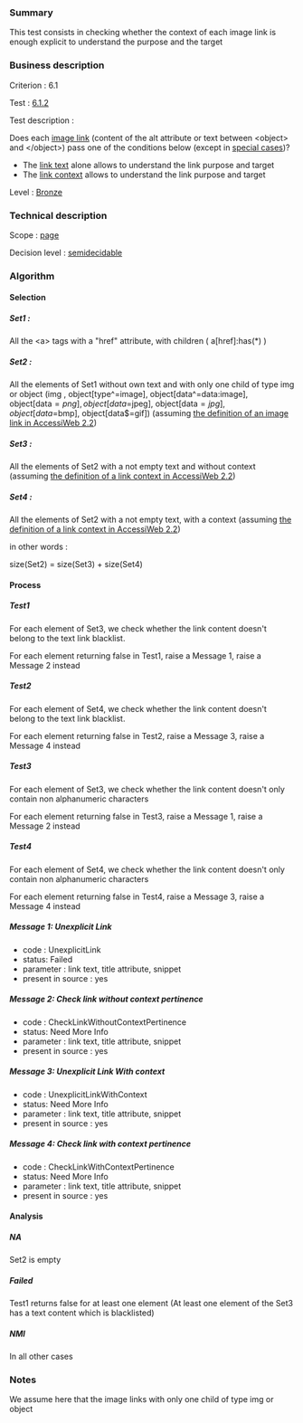 ### Summary

This test consists in checking whether the context of each image link is
enough explicit to understand the purpose and the target

### Business description

Criterion : 6.1

Test : [6.1.2](http://accessiweb.org/index.php/accessiweb-22-english-version.html#test-6-1-2)

Test description :

Does each [image
link](http://accessiweb.org/index.php/glossary-76.html#mLienImage)
(content of the alt attribute or text between <object\> and </object\>)
pass one of the conditions below (except in [special
cases](http://accessiweb.org/index.php/glossary-76.html#cpCrit6- "Special cases for criterion 6.1"))?

-   The [link
    text](http://accessiweb.org/index.php/glossary-76.html#mIntituleLien)
    alone allows to understand the link purpose and target
-   The [link
    context](http://accessiweb.org/index.php/glossary-76.html#mContexteLien)
    allows to understand the link purpose and target

Level : [Bronze](/en/category/rules-design/accessiweb-11/level/bronze)

### Technical description

Scope : [page](/en/category/rules-design/accessiweb-11/scope/page)

Decision level :
[semidecidable](/en/category/rules-design/accessiweb-11/decision-level/semidecidable)

### Algorithm

#### Selection

##### **Set1 :**

All the <a\> tags with a "href" attribute, with children (
a[href]:has(\*) )

##### **Set2 :**

All the elements of Set1 without own text and with only one child of
type img or object (img , object[type\^=image],
object[data\^=data:image], object[data$=png], object[data$=jpeg],
object[data$=jpg],object[data$=bmp], object[data$=gif]) (assuming [the
definition of an image link in AccessiWeb
2.2](http://accessiweb.org/index.php/glossary-76.html#mLienImage))

##### **Set3 :**

All the elements of Set2 with a not empty text and without context
(assuming [the definition of a link context in AccessiWeb
2.2](http://accessiweb.org/index.php/glossary-76.html#mContexteLien))

##### **Set4 :**

All the elements of Set2 with a not empty text, with a context (assuming
[the definition of a link context in AccessiWeb
2.2](http://accessiweb.org/index.php/glossary-76.html#mContexteLien))

in other words :

size(Set2) = size(Set3) + size(Set4)

#### Process

##### **Test1**

For each element of Set3, we check whether the link content doesn't
belong to the text link blacklist.

For each element returning false in Test1, raise a Message 1, raise a
Message 2 instead

##### Test2

For each element of Set4, we check whether the link content doesn't
belong to the text link blacklist.

For each element returning false in Test2, raise a Message 3, raise a
Message 4 instead

##### Test3

For each element of Set3, we check whether the link content doesn't only
contain non alphanumeric characters

For each element returning false in Test3, raise a Message 1, raise a
Message 2 instead

##### Test4

For each element of Set4, we check whether the link content doesn't only
contain non alphanumeric characters

For each element returning false in Test4, raise a Message 3, raise a
Message 4 instead

##### Message 1: Unexplicit Link

-   code : UnexplicitLink
-   status: Failed
-   parameter : link text, title attribute, snippet
-   present in source : yes

##### Message 2: Check link without context pertinence

-   code : CheckLinkWithoutContextPertinence
-   status: Need More Info
-   parameter : link text, title attribute, snippet
-   present in source : yes

##### Message 3: Unexplicit Link With context

-   code : UnexplicitLinkWithContext
-   status: Need More Info
-   parameter : link text, title attribute, snippet
-   present in source : yes

##### Message 4: Check link with context pertinence

-   code : CheckLinkWithContextPertinence
-   status: Need More Info
-   parameter : link text, title attribute, snippet
-   present in source : yes

#### Analysis

##### NA

Set2 is empty

##### Failed

Test1 returns false for at least one element (At least one element of
the Set3 has a text content which is blacklisted)

##### NMI

In all other cases

### Notes

We assume here that the image links with only one child of type img or
object
